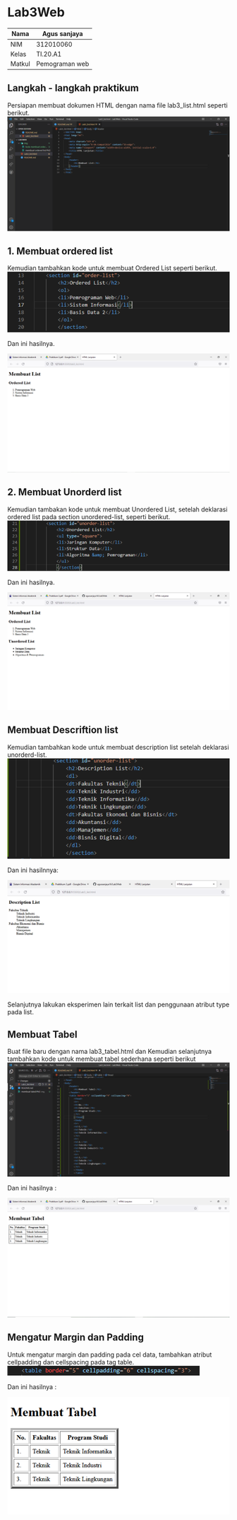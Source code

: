 # Lab3Web

| Nama          | Agus sanjaya   |
|-------------- | ---------------|
| NIM           | 312010060      |
| Kelas         | TI.20.A1       |
| Matkul        | Pemograman web |


## Langkah - langkah praktikum
Persiapan membuat dokumen HTML dengan nama file lab3_list.html seperti berikut.
![Lab3web](img/langkah%20langkah.PNG)

## 1. Membuat ordered list
Kemudian tambahkan kode untuk membuat Ordered List seperti berikut.
![Lab3web](img/kode%20ordered%20list.PNG)

 Dan ini hasilnya.

![Lab3web](img/membuat%20ordered%20list.PNG)

## 2. Membuat Unorderd list
Kemudian tambakan kode untuk membuat Unordered List, setelah deklarasi ordered list pada
section unordered-list, seperti berikut.
![Lab3web](img/kode%20unorderd%20list.PNG)

Dan ini hasilnya.

![Lab3web](img/membuat%20unorderd%20list.PNG)

## Membuat Descriftion list
Kemudian tambahkan kode untuk membuat description list setelah deklarasi unorderd-list.
![Lab3web](img/kode%20membuat%20desciftion%20list.PNG)

Dan ini hasilnnya:

![Lab3web](img/membuat%20descriftion%20list.PNG)

Selanjutnya lakukan eksperimen lain terkait list dan penggunaan atribut type pada list.

## Membuat Tabel
Buat file baru dengan nama lab3_tabel.html dan Kemudian selanjutnya tambahkan kode untuk membuat tabel sederhana seperti berikut
![Lab3web](img/kode%20membuat%20tabel.PNG)

Dan ini hasilnya :

![Lab3web](img/membuat%20tabel.PNG)

## Mengatur Margin dan Padding
Untuk mengatur margin dan padding pada cel data, tambahkan atribut cellpadding dan
cellspacing pada tag table.
![Lab3web](img/tabel%20tebal.PNG)

Dan ini hasilnya :<br>

![Lab3web](img/membuat%20tabel%20tebal.PNG)





